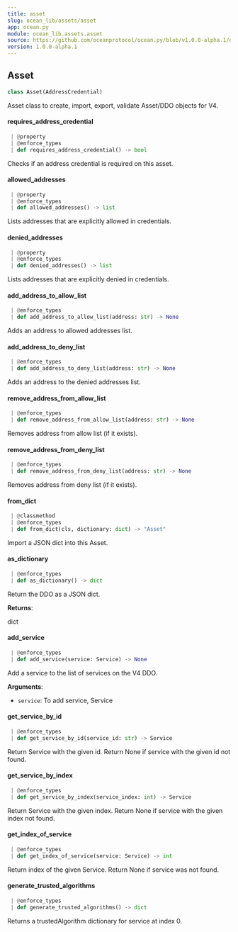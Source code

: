 ```yaml
---
title: asset
slug: ocean_lib/assets/asset
app: ocean.py
module: ocean_lib.assets.asset
source: https://github.com/oceanprotocol/ocean.py/blob/v1.0.0-alpha.1/ocean_lib/assets/asset.py
version: 1.0.0-alpha.1
---
```

## Asset

```python
class Asset(AddressCredential)
```

Asset class to create, import, export, validate Asset/DDO objects for V4.

#### requires\_address\_credential

```python
 | @property
 | @enforce_types
 | def requires_address_credential() -> bool
```

Checks if an address credential is required on this asset.

#### allowed\_addresses

```python
 | @property
 | @enforce_types
 | def allowed_addresses() -> list
```

Lists addresses that are explicitly allowed in credentials.

#### denied\_addresses

```python
 | @property
 | @enforce_types
 | def denied_addresses() -> list
```

Lists addresses that are explicitly denied in credentials.

#### add\_address\_to\_allow\_list

```python
 | @enforce_types
 | def add_address_to_allow_list(address: str) -> None
```

Adds an address to allowed addresses list.

#### add\_address\_to\_deny\_list

```python
 | @enforce_types
 | def add_address_to_deny_list(address: str) -> None
```

Adds an address to the denied addresses list.

#### remove\_address\_from\_allow\_list

```python
 | @enforce_types
 | def remove_address_from_allow_list(address: str) -> None
```

Removes address from allow list (if it exists).

#### remove\_address\_from\_deny\_list

```python
 | @enforce_types
 | def remove_address_from_deny_list(address: str) -> None
```

Removes address from deny list (if it exists).

#### from\_dict

```python
 | @classmethod
 | @enforce_types
 | def from_dict(cls, dictionary: dict) -> "Asset"
```

Import a JSON dict into this Asset.

#### as\_dictionary

```python
 | @enforce_types
 | def as_dictionary() -> dict
```

Return the DDO as a JSON dict.

**Returns**:

dict

#### add\_service

```python
 | @enforce_types
 | def add_service(service: Service) -> None
```

Add a service to the list of services on the V4 DDO.

**Arguments**:

- `service`: To add service, Service

#### get\_service\_by\_id

```python
 | @enforce_types
 | def get_service_by_id(service_id: str) -> Service
```

Return Service with the given id.
Return None if service with the given id not found.

#### get\_service\_by\_index

```python
 | @enforce_types
 | def get_service_by_index(service_index: int) -> Service
```

Return Service with the given index.
Return None if service with the given index not found.

#### get\_index\_of\_service

```python
 | @enforce_types
 | def get_index_of_service(service: Service) -> int
```

Return index of the given Service.
Return None if service was not found.

#### generate\_trusted\_algorithms

```python
 | @enforce_types
 | def generate_trusted_algorithms() -> dict
```

Returns a trustedAlgorithm dictionary for service at index 0.

